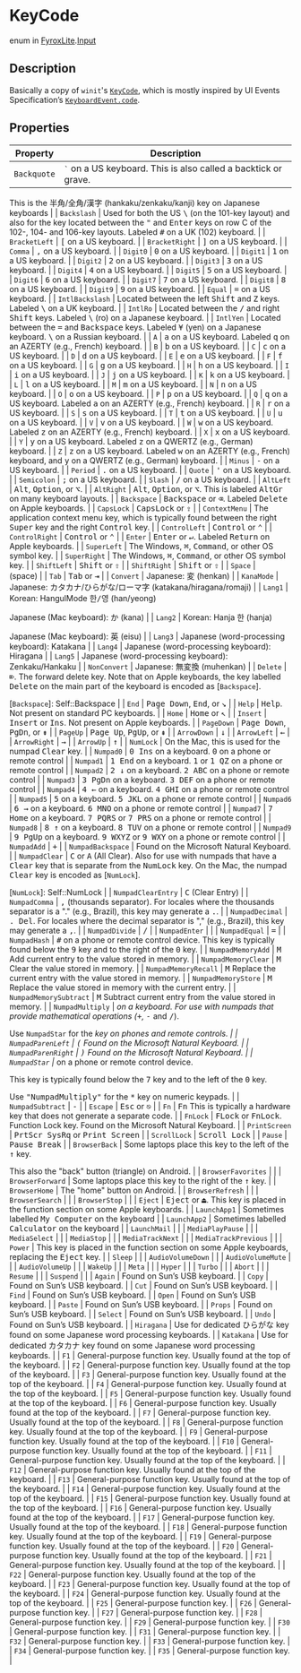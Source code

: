 # KeyCode
enum in [FyroxLite](../../scripting_api.md).[Input](../Input.md)
## Description
Basically a copy of `winit`'s [`KeyCode`], which is mostly inspired by UI Events Specification’s [`KeyboardEvent.code`].

[`KeyCode`]: https://docs.rs/winit/0.29.15/i686-pc-windows-msvc/winit/keyboard/enum.KeyCode.html
[`KeyboardEvent.code`]: https://w3c.github.io/uievents-code/#code-value-tables
## Properties
| Property | Description |
|---|---|
| `Backquote` | <kbd>`</kbd> on a US keyboard. This is also called a backtick or grave.
This is the <kbd>半角</kbd>/<kbd>全角</kbd>/<kbd>漢字</kbd>
(hankaku/zenkaku/kanji) key on Japanese keyboards |
| `Backslash` | Used for both the US <kbd>\\</kbd> (on the 101-key layout) and also for the key
located between the <kbd>"</kbd> and <kbd>Enter</kbd> keys on row C of the 102-,
104- and 106-key layouts.
Labeled <kbd>#</kbd> on a UK (102) keyboard. |
| `BracketLeft` | <kbd>[</kbd> on a US keyboard. |
| `BracketRight` | <kbd>]</kbd> on a US keyboard. |
| `Comma` | <kbd>,</kbd> on a US keyboard. |
| `Digit0` | <kbd>0</kbd> on a US keyboard. |
| `Digit1` | <kbd>1</kbd> on a US keyboard. |
| `Digit2` | <kbd>2</kbd> on a US keyboard. |
| `Digit3` | <kbd>3</kbd> on a US keyboard. |
| `Digit4` | <kbd>4</kbd> on a US keyboard. |
| `Digit5` | <kbd>5</kbd> on a US keyboard. |
| `Digit6` | <kbd>6</kbd> on a US keyboard. |
| `Digit7` | <kbd>7</kbd> on a US keyboard. |
| `Digit8` | <kbd>8</kbd> on a US keyboard. |
| `Digit9` | <kbd>9</kbd> on a US keyboard. |
| `Equal` | <kbd>=</kbd> on a US keyboard. |
| `IntlBackslash` | Located between the left <kbd>Shift</kbd> and <kbd>Z</kbd> keys.
Labeled <kbd>\\</kbd> on a UK keyboard. |
| `IntlRo` | Located between the <kbd>/</kbd> and right <kbd>Shift</kbd> keys.
Labeled <kbd>\\</kbd> (ro) on a Japanese keyboard. |
| `IntlYen` | Located between the <kbd>=</kbd> and <kbd>Backspace</kbd> keys.
Labeled <kbd>¥</kbd> (yen) on a Japanese keyboard. <kbd>\\</kbd> on a
Russian keyboard. |
| `A` | <kbd>a</kbd> on a US keyboard.
Labeled <kbd>q</kbd> on an AZERTY (e.g., French) keyboard. |
| `B` | <kbd>b</kbd> on a US keyboard. |
| `C` | <kbd>c</kbd> on a US keyboard. |
| `D` | <kbd>d</kbd> on a US keyboard. |
| `E` | <kbd>e</kbd> on a US keyboard. |
| `F` | <kbd>f</kbd> on a US keyboard. |
| `G` | <kbd>g</kbd> on a US keyboard. |
| `H` | <kbd>h</kbd> on a US keyboard. |
| `I` | <kbd>i</kbd> on a US keyboard. |
| `J` | <kbd>j</kbd> on a US keyboard. |
| `K` | <kbd>k</kbd> on a US keyboard. |
| `L` | <kbd>l</kbd> on a US keyboard. |
| `M` | <kbd>m</kbd> on a US keyboard. |
| `N` | <kbd>n</kbd> on a US keyboard. |
| `O` | <kbd>o</kbd> on a US keyboard. |
| `P` | <kbd>p</kbd> on a US keyboard. |
| `Q` | <kbd>q</kbd> on a US keyboard.
Labeled <kbd>a</kbd> on an AZERTY (e.g., French) keyboard. |
| `R` | <kbd>r</kbd> on a US keyboard. |
| `S` | <kbd>s</kbd> on a US keyboard. |
| `T` | <kbd>t</kbd> on a US keyboard. |
| `U` | <kbd>u</kbd> on a US keyboard. |
| `V` | <kbd>v</kbd> on a US keyboard. |
| `W` | <kbd>w</kbd> on a US keyboard.
Labeled <kbd>z</kbd> on an AZERTY (e.g., French) keyboard. |
| `X` | <kbd>x</kbd> on a US keyboard. |
| `Y` | <kbd>y</kbd> on a US keyboard.
Labeled <kbd>z</kbd> on a QWERTZ (e.g., German) keyboard. |
| `Z` | <kbd>z</kbd> on a US keyboard.
Labeled <kbd>w</kbd> on an AZERTY (e.g., French) keyboard, and <kbd>y</kbd> on a
QWERTZ (e.g., German) keyboard. |
| `Minus` | <kbd>-</kbd> on a US keyboard. |
| `Period` | <kbd>.</kbd> on a US keyboard. |
| `Quote` | <kbd>'</kbd> on a US keyboard. |
| `Semicolon` | <kbd>;</kbd> on a US keyboard. |
| `Slash` | <kbd>/</kbd> on a US keyboard. |
| `AltLeft` | <kbd>Alt</kbd>, <kbd>Option</kbd>, or <kbd>⌥</kbd>. |
| `AltRight` | <kbd>Alt</kbd>, <kbd>Option</kbd>, or <kbd>⌥</kbd>.
This is labeled <kbd>AltGr</kbd> on many keyboard layouts. |
| `Backspace` | <kbd>Backspace</kbd> or <kbd>⌫</kbd>.
Labeled <kbd>Delete</kbd> on Apple keyboards. |
| `CapsLock` | <kbd>CapsLock</kbd> or <kbd>⇪</kbd> |
| `ContextMenu` | The application context menu key, which is typically found between the right
<kbd>Super</kbd> key and the right <kbd>Control</kbd> key. |
| `ControlLeft` | <kbd>Control</kbd> or <kbd>⌃</kbd> |
| `ControlRight` | <kbd>Control</kbd> or <kbd>⌃</kbd> |
| `Enter` | <kbd>Enter</kbd> or <kbd>↵</kbd>. Labeled <kbd>Return</kbd> on Apple keyboards. |
| `SuperLeft` | The Windows, <kbd>⌘</kbd>, <kbd>Command</kbd>, or other OS symbol key. |
| `SuperRight` | The Windows, <kbd>⌘</kbd>, <kbd>Command</kbd>, or other OS symbol key. |
| `ShiftLeft` | <kbd>Shift</kbd> or <kbd>⇧</kbd> |
| `ShiftRight` | <kbd>Shift</kbd> or <kbd>⇧</kbd> |
| `Space` | <kbd> </kbd> (space) |
| `Tab` | <kbd>Tab</kbd> or <kbd>⇥</kbd> |
| `Convert` | Japanese: <kbd>変</kbd> (henkan) |
| `KanaMode` | Japanese: <kbd>カタカナ</kbd>/<kbd>ひらがな</kbd>/<kbd>ローマ字</kbd> (katakana/hiragana/romaji) |
| `Lang1` | Korean: HangulMode <kbd>한/영</kbd> (han/yeong)

Japanese (Mac keyboard): <kbd>か</kbd> (kana) |
| `Lang2` | Korean: Hanja <kbd>한</kbd> (hanja)

Japanese (Mac keyboard): <kbd>英</kbd> (eisu) |
| `Lang3` | Japanese (word-processing keyboard): Katakana |
| `Lang4` | Japanese (word-processing keyboard): Hiragana |
| `Lang5` | Japanese (word-processing keyboard): Zenkaku/Hankaku |
| `NonConvert` | Japanese: <kbd>無変換</kbd> (muhenkan) |
| `Delete` | <kbd>⌦</kbd>. The forward delete key.
Note that on Apple keyboards, the key labelled <kbd>Delete</kbd> on the main part of
the keyboard is encoded as [`Backspace`].

[`Backspace`]: Self::Backspace |
| `End` | <kbd>Page Down</kbd>, <kbd>End</kbd>, or <kbd>↘</kbd> |
| `Help` | <kbd>Help</kbd>. Not present on standard PC keyboards. |
| `Home` | <kbd>Home</kbd> or <kbd>↖</kbd> |
| `Insert` | <kbd>Insert</kbd> or <kbd>Ins</kbd>. Not present on Apple keyboards. |
| `PageDown` | <kbd>Page Down</kbd>, <kbd>PgDn</kbd>, or <kbd>⇟</kbd> |
| `PageUp` | <kbd>Page Up</kbd>, <kbd>PgUp</kbd>, or <kbd>⇞</kbd> |
| `ArrowDown` | <kbd>↓</kbd> |
| `ArrowLeft` | <kbd>←</kbd> |
| `ArrowRight` | <kbd>→</kbd> |
| `ArrowUp` | <kbd>↑</kbd> |
| `NumLock` | On the Mac, this is used for the numpad <kbd>Clear</kbd> key. |
| `Numpad0` | <kbd>0 Ins</kbd> on a keyboard. <kbd>0</kbd> on a phone or remote control |
| `Numpad1` | <kbd>1 End</kbd> on a keyboard. <kbd>1</kbd> or <kbd>1 QZ</kbd> on a phone or remote control |
| `Numpad2` | <kbd>2 ↓</kbd> on a keyboard. <kbd>2 ABC</kbd> on a phone or remote control |
| `Numpad3` | <kbd>3 PgDn</kbd> on a keyboard. <kbd>3 DEF</kbd> on a phone or remote control |
| `Numpad4` | <kbd>4 ←</kbd> on a keyboard. <kbd>4 GHI</kbd> on a phone or remote control |
| `Numpad5` | <kbd>5</kbd> on a keyboard. <kbd>5 JKL</kbd> on a phone or remote control |
| `Numpad6` | <kbd>6 →</kbd> on a keyboard. <kbd>6 MNO</kbd> on a phone or remote control |
| `Numpad7` | <kbd>7 Home</kbd> on a keyboard. <kbd>7 PQRS</kbd> or <kbd>7 PRS</kbd> on a phone
or remote control |
| `Numpad8` | <kbd>8 ↑</kbd> on a keyboard. <kbd>8 TUV</kbd> on a phone or remote control |
| `Numpad9` | <kbd>9 PgUp</kbd> on a keyboard. <kbd>9 WXYZ</kbd> or <kbd>9 WXY</kbd> on a phone
or remote control |
| `NumpadAdd` | <kbd>+</kbd> |
| `NumpadBackspace` | Found on the Microsoft Natural Keyboard. |
| `NumpadClear` | <kbd>C</kbd> or <kbd>A</kbd> (All Clear). Also for use with numpads that have a
<kbd>Clear</kbd> key that is separate from the <kbd>NumLock</kbd> key. On the Mac, the
numpad <kbd>Clear</kbd> key is encoded as [`NumLock`].

[`NumLock`]: Self::NumLock |
| `NumpadClearEntry` | <kbd>C</kbd> (Clear Entry) |
| `NumpadComma` | <kbd>,</kbd> (thousands separator). For locales where the thousands separator
is a "." (e.g., Brazil), this key may generate a <kbd>.</kbd>. |
| `NumpadDecimal` | <kbd>. Del</kbd>. For locales where the decimal separator is "," (e.g.,
Brazil), this key may generate a <kbd>,</kbd>. |
| `NumpadDivide` | <kbd>/</kbd> |
| `NumpadEnter` |  |
| `NumpadEqual` | <kbd>=</kbd> |
| `NumpadHash` | <kbd>#</kbd> on a phone or remote control device. This key is typically found
below the <kbd>9</kbd> key and to the right of the <kbd>0</kbd> key. |
| `NumpadMemoryAdd` | <kbd>M</kbd> Add current entry to the value stored in memory. |
| `NumpadMemoryClear` | <kbd>M</kbd> Clear the value stored in memory. |
| `NumpadMemoryRecall` | <kbd>M</kbd> Replace the current entry with the value stored in memory. |
| `NumpadMemoryStore` | <kbd>M</kbd> Replace the value stored in memory with the current entry. |
| `NumpadMemorySubtract` | <kbd>M</kbd> Subtract current entry from the value stored in memory. |
| `NumpadMultiply` | <kbd>*</kbd> on a keyboard. For use with numpads that provide mathematical
operations (<kbd>+</kbd>, <kbd>-</kbd> <kbd>*</kbd> and <kbd>/</kbd>).

Use `NumpadStar` for the <kbd>*</kbd> key on phones and remote controls. |
| `NumpadParenLeft` | <kbd>(</kbd> Found on the Microsoft Natural Keyboard. |
| `NumpadParenRight` | <kbd>)</kbd> Found on the Microsoft Natural Keyboard. |
| `NumpadStar` | <kbd>*</kbd> on a phone or remote control device.

This key is typically found below the <kbd>7</kbd> key and to the left of
the <kbd>0</kbd> key.

Use <kbd>"NumpadMultiply"</kbd> for the <kbd>*</kbd> key on
numeric keypads. |
| `NumpadSubtract` | <kbd>-</kbd> |
| `Escape` | <kbd>Esc</kbd> or <kbd>⎋</kbd> |
| `Fn` | <kbd>Fn</kbd> This is typically a hardware key that does not generate a separate code. |
| `FnLock` | <kbd>FLock</kbd> or <kbd>FnLock</kbd>. Function Lock key. Found on the Microsoft
Natural Keyboard. |
| `PrintScreen` | <kbd>PrtScr SysRq</kbd> or <kbd>Print Screen</kbd> |
| `ScrollLock` | <kbd>Scroll Lock</kbd> |
| `Pause` | <kbd>Pause Break</kbd> |
| `BrowserBack` | Some laptops place this key to the left of the <kbd>↑</kbd> key.

This also the "back" button (triangle) on Android. |
| `BrowserFavorites` |  |
| `BrowserForward` | Some laptops place this key to the right of the <kbd>↑</kbd> key. |
| `BrowserHome` | The "home" button on Android. |
| `BrowserRefresh` |  |
| `BrowserSearch` |  |
| `BrowserStop` |  |
| `Eject` | <kbd>Eject</kbd> or <kbd>⏏</kbd>. This key is placed in the function section on some Apple
keyboards. |
| `LaunchApp1` | Sometimes labelled <kbd>My Computer</kbd> on the keyboard |
| `LaunchApp2` | Sometimes labelled <kbd>Calculator</kbd> on the keyboard |
| `LaunchMail` |  |
| `MediaPlayPause` |  |
| `MediaSelect` |  |
| `MediaStop` |  |
| `MediaTrackNext` |  |
| `MediaTrackPrevious` |  |
| `Power` | This key is placed in the function section on some Apple keyboards, replacing the
<kbd>Eject</kbd> key. |
| `Sleep` |  |
| `AudioVolumeDown` |  |
| `AudioVolumeMute` |  |
| `AudioVolumeUp` |  |
| `WakeUp` |  |
| `Meta` |  |
| `Hyper` |  |
| `Turbo` |  |
| `Abort` |  |
| `Resume` |  |
| `Suspend` |  |
| `Again` | Found on Sun’s USB keyboard. |
| `Copy` | Found on Sun’s USB keyboard. |
| `Cut` | Found on Sun’s USB keyboard. |
| `Find` | Found on Sun’s USB keyboard. |
| `Open` | Found on Sun’s USB keyboard. |
| `Paste` | Found on Sun’s USB keyboard. |
| `Props` | Found on Sun’s USB keyboard. |
| `Select` | Found on Sun’s USB keyboard. |
| `Undo` | Found on Sun’s USB keyboard. |
| `Hiragana` | Use for dedicated <kbd>ひらがな</kbd> key found on some Japanese word processing keyboards. |
| `Katakana` | Use for dedicated <kbd>カタカナ</kbd> key found on some Japanese word processing keyboards. |
| `F1` | General-purpose function key.
Usually found at the top of the keyboard. |
| `F2` | General-purpose function key.
Usually found at the top of the keyboard. |
| `F3` | General-purpose function key.
Usually found at the top of the keyboard. |
| `F4` | General-purpose function key.
Usually found at the top of the keyboard. |
| `F5` | General-purpose function key.
Usually found at the top of the keyboard. |
| `F6` | General-purpose function key.
Usually found at the top of the keyboard. |
| `F7` | General-purpose function key.
Usually found at the top of the keyboard. |
| `F8` | General-purpose function key.
Usually found at the top of the keyboard. |
| `F9` | General-purpose function key.
Usually found at the top of the keyboard. |
| `F10` | General-purpose function key.
Usually found at the top of the keyboard. |
| `F11` | General-purpose function key.
Usually found at the top of the keyboard. |
| `F12` | General-purpose function key.
Usually found at the top of the keyboard. |
| `F13` | General-purpose function key.
Usually found at the top of the keyboard. |
| `F14` | General-purpose function key.
Usually found at the top of the keyboard. |
| `F15` | General-purpose function key.
Usually found at the top of the keyboard. |
| `F16` | General-purpose function key.
Usually found at the top of the keyboard. |
| `F17` | General-purpose function key.
Usually found at the top of the keyboard. |
| `F18` | General-purpose function key.
Usually found at the top of the keyboard. |
| `F19` | General-purpose function key.
Usually found at the top of the keyboard. |
| `F20` | General-purpose function key.
Usually found at the top of the keyboard. |
| `F21` | General-purpose function key.
Usually found at the top of the keyboard. |
| `F22` | General-purpose function key.
Usually found at the top of the keyboard. |
| `F23` | General-purpose function key.
Usually found at the top of the keyboard. |
| `F24` | General-purpose function key.
Usually found at the top of the keyboard. |
| `F25` | General-purpose function key. |
| `F26` | General-purpose function key. |
| `F27` | General-purpose function key. |
| `F28` | General-purpose function key. |
| `F29` | General-purpose function key. |
| `F30` | General-purpose function key. |
| `F31` | General-purpose function key. |
| `F32` | General-purpose function key. |
| `F33` | General-purpose function key. |
| `F34` | General-purpose function key. |
| `F35` | General-purpose function key. |


